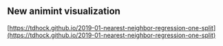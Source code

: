 ## New animint visualization
[https://tdhock.github.io/2019-01-nearest-neighbor-regression-one-split](https://tdhock.github.io/2019-01-nearest-neighbor-regression-one-split)


